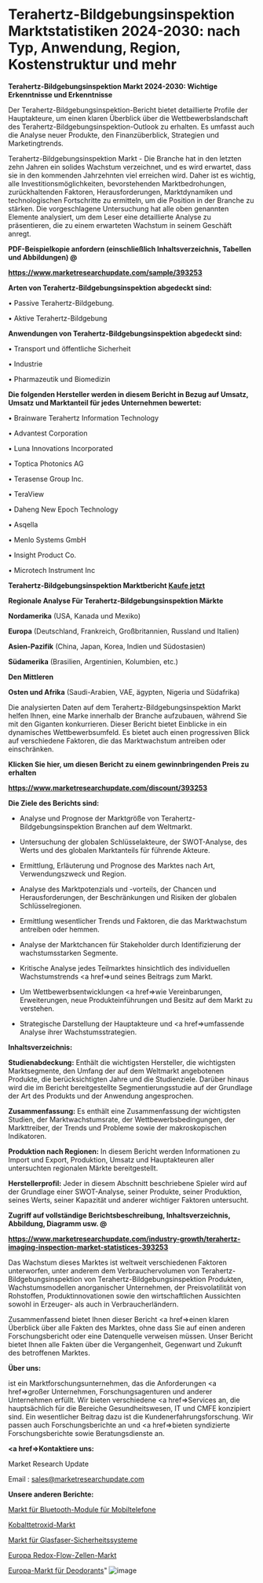 # Terahertz-Bildgebungsinspektion Marktstatistiken 2024-2030: nach Typ, Anwendung, Region, Kostenstruktur und mehr

<strong>Terahertz-Bildgebungsinspektion Markt 2024-2030: Wichtige Erkenntnisse und Erkenntnisse</strong>

Der Terahertz-Bildgebungsinspektion-Bericht bietet detaillierte Profile der Hauptakteure, um einen klaren Überblick über die Wettbewerbslandschaft des Terahertz-Bildgebungsinspektion-Outlook zu erhalten. Es umfasst auch die Analyse neuer Produkte, den Finanzüberblick, Strategien und Marketingtrends.

Terahertz-Bildgebungsinspektion Markt - Die Branche hat in den letzten zehn Jahren ein solides Wachstum verzeichnet, und es wird erwartet, dass sie in den kommenden Jahrzehnten viel erreichen wird. Daher ist es wichtig, alle Investitionsmöglichkeiten, bevorstehenden Marktbedrohungen, zurückhaltenden Faktoren, Herausforderungen, Marktdynamiken und technologischen Fortschritte zu ermitteln, um die Position in der Branche zu stärken. Die vorgeschlagene Untersuchung hat alle oben genannten Elemente analysiert, um dem Leser eine detaillierte Analyse zu präsentieren, die zu einem erwarteten Wachstum in seinem Geschäft anregt.



<strong><b>PDF-Beispielkopie anfordern (einschließlich Inhaltsverzeichnis, Tabellen und Abbildungen) @ </b></strong>

<strong><a href=https://www.marketresearchupdate.com/sample/393253>

<strong>https://www.marketresearchupdate.com/sample/393253</u></a></strong></strong>



<strong>Arten von Terahertz-Bildgebungsinspektion abgedeckt sind:</strong>

• Passive Terahertz-Bildgebung.

• Aktive Terahertz-Bildgebung



<strong>Anwendungen von Terahertz-Bildgebungsinspektion abgedeckt sind:</strong>

• Transport und öffentliche Sicherheit

• Industrie

• Pharmazeutik und Biomedizin



<strong>Die folgenden Hersteller werden in diesem Bericht in Bezug auf Umsatz, Umsatz und Marktanteil für jedes Unternehmen bewertet:</strong>

• Brainware Terahertz Information Technology

• Advantest Corporation

• Luna Innovations Incorporated

• Toptica Photonics AG

• Terasense Group Inc.

• TeraView

• Daheng New Epoch Technology

• Asqella

• Menlo Systems GmbH

• Insight Product Co.

• Microtech Instrument Inc



<strong>Terahertz-Bildgebungsinspektion Marktbericht <a href=https://www.marketresearchupdate.com/buynow/393253>Kaufe jetzt</a></strong>



<strong>Regionale Analyse Für Terahertz-Bildgebungsinspektion Märkte</strong>



<strong>Nordamerika</strong> (USA, Kanada und Mexiko)



<strong>Europa</strong> (Deutschland, Frankreich, Großbritannien, Russland und Italien)



<strong>Asien-Pazifik</strong> (China, Japan, Korea, Indien und Südostasien)



<strong>Südamerika</strong> (Brasilien, Argentinien, Kolumbien, etc.)



<strong>Den Mittleren</strong> 

<strong>Osten und Afrika</strong> (Saudi-Arabien, VAE, ägypten, Nigeria und Südafrika)

Die analysierten Daten auf dem Terahertz-Bildgebungsinspektion Markt helfen Ihnen, eine Marke innerhalb der Branche aufzubauen, während Sie mit den Giganten konkurrieren. Dieser Bericht bietet Einblicke in ein dynamisches Wettbewerbsumfeld. Es bietet auch einen progressiven Blick auf verschiedene Faktoren, die das Marktwachstum antreiben oder einschränken.



<strong>Klicken Sie hier, um diesen Bericht zu einem gewinnbringenden Preis zu erhalten
</strong>

<strong><a href=https://www.marketresearchupdate.com/discount/393253>https://www.marketresearchupdate.com/discount/393253</b></u></strong></a>



<strong>Die Ziele des Berichts sind:</strong>

- Analyse und Prognose der Marktgröße von Terahertz-Bildgebungsinspektion Branchen auf dem Weltmarkt.

- Untersuchung der globalen Schlüsselakteure, der SWOT-Analyse, des Werts und des globalen Marktanteils für führende Akteure.

- Ermittlung, Erläuterung und Prognose des Marktes nach Art, Verwendungszweck und Region.

- Analyse des Marktpotenzials und -vorteils, der Chancen und Herausforderungen, der Beschränkungen und Risiken der globalen Schlüsselregionen.

- Ermittlung wesentlicher Trends und Faktoren, die das Marktwachstum antreiben oder hemmen.

- Analyse der Marktchancen für Stakeholder durch Identifizierung der wachstumsstarken Segmente.

- Kritische Analyse jedes Teilmarktes hinsichtlich des individuellen Wachstumstrends <a href=>und</a> seines Beitrags zum Markt.

- Um Wettbewerbsentwicklungen <a href=>wie</a> Vereinbarungen, Erweiterungen, neue Produkteinführungen und Besitz auf dem Markt zu verstehen.

- Strategische Darstellung der Hauptakteure und <a href=>umfas</a>sende Analyse ihrer Wachstumsstrategien.



<strong>Inhaltsverzeichnis:</strong>



<strong>Studienabdeckung:</strong> Enthält die wichtigsten Hersteller, die wichtigsten Marktsegmente, den Umfang der auf dem Weltmarkt angebotenen Produkte, die berücksichtigten Jahre und die Studienziele. Darüber hinaus wird die im Bericht bereitgestellte Segmentierungsstudie auf der Grundlage der Art des Produkts und der Anwendung angesprochen.



<strong>Zusammenfassung:</strong> Es enthält eine Zusammenfassung der wichtigsten Studien, der Marktwachstumsrate, der Wettbewerbsbedingungen, der Markttreiber, der Trends und Probleme sowie der makroskopischen Indikatoren.



<strong>Produktion nach Regionen:</strong> In diesem Bericht werden Informationen zu Import und Export, Produktion, Umsatz und Hauptakteuren aller untersuchten regionalen Märkte bereitgestellt.



<strong>Herstellerprofil:</strong> Jeder in diesem Abschnitt beschriebene Spieler wird auf der Grundlage einer SWOT-Analyse, seiner Produkte, seiner Produktion, seines Werts, seiner Kapazität und anderer wichtiger Faktoren untersucht.



<strong><b>Zugriff auf vollständige Berichtsbeschreibung, Inhaltsverzeichnis, Abbildung, Diagramm usw. @ </b></strong>

<strong><a href=https://www.marketresearchupdate.com/industry-growth/terahertz-imaging-inspection-market-statistices-393253>https://www.marketresearchupdate.com/industry-growth/terahertz-imaging-inspection-market-statistices-393253</a></strong>

Das Wachstum dieses Marktes ist weltweit verschiedenen Faktoren unterworfen, unter anderem dem Verbrauchervolumen von Terahertz-Bildgebungsinspektion von Terahertz-Bildgebungsinspektion Produkten, Wachstumsmodellen anorganischer Unternehmen, der Preisvolatilität von Rohstoffen, Produktinnovationen sowie den wirtschaftlichen Aussichten sowohl in Erzeuger- als auch in Verbraucherländern.

Zusammenfassend bietet Ihnen dieser Bericht <a href=>einen</a> klaren Überblick über alle Fakten des Marktes, ohne dass Sie auf einen anderen Forschungsbericht oder eine Datenquelle verweisen müssen. Unser Bericht bietet Ihnen alle Fakten über die Vergangenheit, Gegenwart und Zukunft des betroffenen Marktes.



<strong>Über uns:</strong>

 ist ein Marktforschungsunternehmen, das die Anforderungen <a href=>großer</a> Unternehmen, Forschungsagenturen und anderer Unternehmen erfüllt. Wir bieten verschiedene <a href=>Services</a> an, die hauptsächlich für die Bereiche Gesundheitswesen, IT und CMFE konzipiert sind. Ein wesentlicher Beitrag dazu ist die Kundenerfahrungsforschung. Wir passen auch Forschungsberichte an und <a href=>bieten</a> syndizierte Forschungsberichte sowie Beratungsdienste an.



<strong><a href=>Kontaktiere uns:</a></strong>

Market Research Update

Email : sales@marketresearchupdate.com



<strong>Unsere anderen Berichte:</strong>

<a href=https://www.linkedin.com/pulse/mobile-phone-bluetooth-module-market-witness>Markt für Bluetooth-Module für Mobiltelefone</a>

<a href=https://www.linkedin.com/pulse/cobalt-tetroxide-market-size-share-outlook-growth>Kobalttetroxid-Markt</a>

<a href=https://www.linkedin.com/pulse/fiber-optic-security-systems-market-analysis>Markt für Glasfaser-Sicherheitssysteme</a>

<a href=https://www.linkedin.com/pulse/europe-redox-flow-cell-market-overview-demand>Europa Redox-Flow-Zellen-Markt</a>

<a href=https://www.linkedin.com/pulse/europe-deodorants-market-2023-industry-outlook-present>Europa-Markt für Deodorants</a>"
![image](https://github.com/meghapanth/markettrends/assets/163847665/29030cf1-4c6e-4f56-8a96-0992d468846c)
